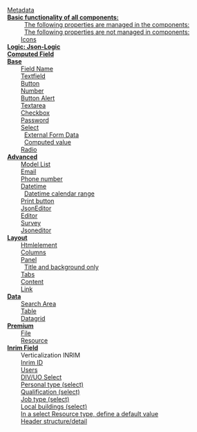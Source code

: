 [Metadata](base.md#metadata)  
[**Basic functionality of all components:**](base.md)  
&nbsp;&nbsp;&nbsp;&nbsp;&nbsp;&nbsp;&nbsp;&nbsp;&nbsp;&nbsp;[The following properties are managed in the components:](base.md#the-following-properties-are-managed-in-the-components)  
&nbsp;&nbsp;&nbsp;&nbsp;&nbsp;&nbsp;&nbsp;&nbsp;&nbsp;&nbsp;[The following properties are not managed in components:](base.md#in-the-components-the-following-properties-are-not-managed)  
&nbsp;&nbsp;&nbsp;&nbsp;&nbsp;&nbsp;&nbsp;&nbsp;[Icons](base.md#icons)  
[**Logic: Json-Logic**](logic.md)  
[**Computed Field**](computed_field.md)  
[**Base**](components/base/)  
&nbsp;&nbsp;&nbsp;&nbsp;&nbsp;&nbsp;&nbsp;&nbsp;[Field Name](components/base/field_name.md)  
&nbsp;&nbsp;&nbsp;&nbsp;&nbsp;&nbsp;&nbsp;&nbsp;[Textfield](components/base/text_field.md)  
&nbsp;&nbsp;&nbsp;&nbsp;&nbsp;&nbsp;&nbsp;&nbsp;[Button](components/base/button.md)  
&nbsp;&nbsp;&nbsp;&nbsp;&nbsp;&nbsp;&nbsp;&nbsp;[Number](components/base/number.md)  
&nbsp;&nbsp;&nbsp;&nbsp;&nbsp;&nbsp;&nbsp;&nbsp;[Button Alert](components/base/button_alert.md)  
&nbsp;&nbsp;&nbsp;&nbsp;&nbsp;&nbsp;&nbsp;&nbsp;[Textarea](components/base/text_area.md)  
&nbsp;&nbsp;&nbsp;&nbsp;&nbsp;&nbsp;&nbsp;&nbsp;[Checkbox](components/base/checkbox.md)  
&nbsp;&nbsp;&nbsp;&nbsp;&nbsp;&nbsp;&nbsp;&nbsp;[Password](components/base/password.md)  
&nbsp;&nbsp;&nbsp;&nbsp;&nbsp;&nbsp;&nbsp;&nbsp;[Select](components/base/select.md)  
&nbsp;&nbsp;&nbsp;&nbsp;&nbsp;&nbsp;&nbsp;&nbsp;&nbsp;&nbsp;[External Form Data](components/base/select.md#external-form-data)  
&nbsp;&nbsp;&nbsp;&nbsp;&nbsp;&nbsp;&nbsp;&nbsp;&nbsp;&nbsp;[Computed value](components/base/select.md#computed-value)    
&nbsp;&nbsp;&nbsp;&nbsp;&nbsp;&nbsp;&nbsp;&nbsp;[Radio](components/base/radio.md)  
[**Advanced**](components/advanced/)  
&nbsp;&nbsp;&nbsp;&nbsp;&nbsp;&nbsp;&nbsp;&nbsp;[Model List](components/advanced/model_list.md)  
&nbsp;&nbsp;&nbsp;&nbsp;&nbsp;&nbsp;&nbsp;&nbsp;[Email](components/advanced/email.md)  
&nbsp;&nbsp;&nbsp;&nbsp;&nbsp;&nbsp;&nbsp;&nbsp;[Phone number](components/advanced/phone_number.md)  
&nbsp;&nbsp;&nbsp;&nbsp;&nbsp;&nbsp;&nbsp;&nbsp;[Datetime](components/advanced/datetime.md#datetime)  
&nbsp;&nbsp;&nbsp;&nbsp;&nbsp;&nbsp;&nbsp;&nbsp;&nbsp;&nbsp;[Datetime calendar range](components/advanced/datetime.md#datetime-calendar-range)  
&nbsp;&nbsp;&nbsp;&nbsp;&nbsp;&nbsp;&nbsp;&nbsp;[Print button](components/advanced/print_button.md)  
&nbsp;&nbsp;&nbsp;&nbsp;&nbsp;&nbsp;&nbsp;&nbsp;[JsonEditor](components/advanced/jsonEditor.md)  
&nbsp;&nbsp;&nbsp;&nbsp;&nbsp;&nbsp;&nbsp;&nbsp;[Editor](components/advanced/editor.md)  
&nbsp;&nbsp;&nbsp;&nbsp;&nbsp;&nbsp;&nbsp;&nbsp;[Survey](components/advanced/survey.md)  
&nbsp;&nbsp;&nbsp;&nbsp;&nbsp;&nbsp;&nbsp;&nbsp;[Jsoneditor](components/advanced/jsoneditor.md)  
**[Layout](./components/layout/)**  
&nbsp;&nbsp;&nbsp;&nbsp;&nbsp;&nbsp;&nbsp;&nbsp;[Htmlelement](./components/layout/Htmlelement.md#htmlelement)  
&nbsp;&nbsp;&nbsp;&nbsp;&nbsp;&nbsp;&nbsp;&nbsp;[Columns](./components/layout/columns.md#columns)  
&nbsp;&nbsp;&nbsp;&nbsp;&nbsp;&nbsp;&nbsp;&nbsp;[Panel](./components/layout/panel.md#panel)  
&nbsp;&nbsp;&nbsp;&nbsp;&nbsp;&nbsp;&nbsp;&nbsp;&nbsp;&nbsp;[Title and background only](./components/layout/panel.md#title-and-background-only)  
&nbsp;&nbsp;&nbsp;&nbsp;&nbsp;&nbsp;&nbsp;&nbsp;[Tabs](./components/layout/tabs.md#tabs)  
&nbsp;&nbsp;&nbsp;&nbsp;&nbsp;&nbsp;&nbsp;&nbsp;[Content](./components/layout/content.md)  
&nbsp;&nbsp;&nbsp;&nbsp;&nbsp;&nbsp;&nbsp;&nbsp;[Link](./components/layout/link.md)  
**[Data](./components/data/)**  
&nbsp;&nbsp;&nbsp;&nbsp;&nbsp;&nbsp;&nbsp;&nbsp;[Search Area](./components/data/search_area.md)  
&nbsp;&nbsp;&nbsp;&nbsp;&nbsp;&nbsp;&nbsp;&nbsp;[Table](./components/data/table.md#table)  
&nbsp;&nbsp;&nbsp;&nbsp;&nbsp;&nbsp;&nbsp;&nbsp;[Datagrid](./components/data/datagrid.md#datagrid)  
**[Premium](./components/premium/)**  
&nbsp;&nbsp;&nbsp;&nbsp;&nbsp;&nbsp;&nbsp;&nbsp;[File](./components/premium/file.md#file)  
&nbsp;&nbsp;&nbsp;&nbsp;&nbsp;&nbsp;&nbsp;&nbsp;[Resource](./components/premium/resource.md#resource)  
**[Inrim Field](./components/inrim_field/)**  
&nbsp;&nbsp;&nbsp;&nbsp;&nbsp;&nbsp;&nbsp;&nbsp;Verticalization INRIM  
&nbsp;&nbsp;&nbsp;&nbsp;&nbsp;&nbsp;&nbsp;&nbsp;[Inrim ID](./components/inrim_field/inrim_ID.md)  
&nbsp;&nbsp;&nbsp;&nbsp;&nbsp;&nbsp;&nbsp;&nbsp;[Users](./components/inrim_field/users.md)  
&nbsp;&nbsp;&nbsp;&nbsp;&nbsp;&nbsp;&nbsp;&nbsp;[DIV/UO Select](./components/inrim_field/div-uo_select.md)  
&nbsp;&nbsp;&nbsp;&nbsp;&nbsp;&nbsp;&nbsp;&nbsp;[Personal type (select)](./components/inrim_field/personal_type_select.md)  
&nbsp;&nbsp;&nbsp;&nbsp;&nbsp;&nbsp;&nbsp;&nbsp;[Qualification (select)](./components/inrim_field/qualification_select.md)  
&nbsp;&nbsp;&nbsp;&nbsp;&nbsp;&nbsp;&nbsp;&nbsp;[Job type (select)](./components/inrim_field/job_type_select.md)  
&nbsp;&nbsp;&nbsp;&nbsp;&nbsp;&nbsp;&nbsp;&nbsp;[Local buildings (select)](./components/inrim_field/local_buildings_select.md)  
&nbsp;&nbsp;&nbsp;&nbsp;&nbsp;&nbsp;&nbsp;&nbsp;[In a select Resource type, define a default value](./components/inrim_field/select_resource_type.md)  
&nbsp;&nbsp;&nbsp;&nbsp;&nbsp;&nbsp;&nbsp;&nbsp;[Header structure/detail](./components/inrim_field/header_structure-detail.md)  